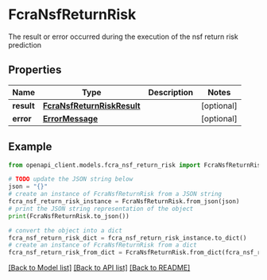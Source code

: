 # FcraNsfReturnRisk

The result or error occurred during the execution of the nsf return risk prediction

## Properties

Name | Type | Description | Notes
------------ | ------------- | ------------- | -------------
**result** | [**FcraNsfReturnRiskResult**](FcraNsfReturnRiskResult.md) |  | [optional] 
**error** | [**ErrorMessage**](ErrorMessage.md) |  | [optional] 

## Example

```python
from openapi_client.models.fcra_nsf_return_risk import FcraNsfReturnRisk

# TODO update the JSON string below
json = "{}"
# create an instance of FcraNsfReturnRisk from a JSON string
fcra_nsf_return_risk_instance = FcraNsfReturnRisk.from_json(json)
# print the JSON string representation of the object
print(FcraNsfReturnRisk.to_json())

# convert the object into a dict
fcra_nsf_return_risk_dict = fcra_nsf_return_risk_instance.to_dict()
# create an instance of FcraNsfReturnRisk from a dict
fcra_nsf_return_risk_from_dict = FcraNsfReturnRisk.from_dict(fcra_nsf_return_risk_dict)
```
[[Back to Model list]](../README.md#documentation-for-models) [[Back to API list]](../README.md#documentation-for-api-endpoints) [[Back to README]](../README.md)


